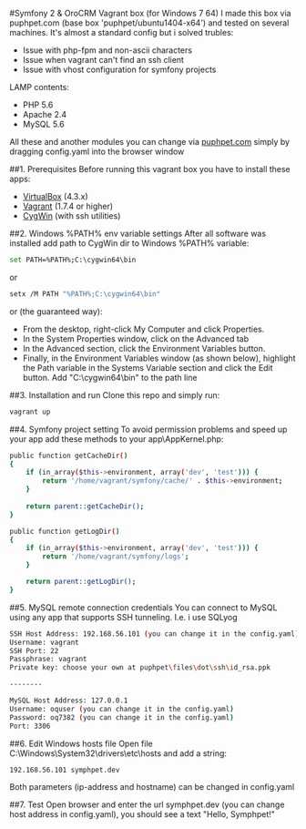 #Symfony 2 & OroCRM Vagrant box (for Windows 7 64)
I made this box via puphpet.com (base box 'puphpet/ubuntu1404-x64') and tested on several machines.
It's almost a standard config but i solved trubles:

 - Issue with php-fpm and non-ascii characters
 - Issue when vagrant can't find an ssh client
 - Issue with vhost configuration for symfony projects
 
LAMP contents:

 - PHP 5.6
 - Apache 2.4
 - MySQL 5.6
 
All these and another modules you can change via [puphpet.com](https://puphpet.com) simply by dragging config.yaml into the browser window
 
##1. Prerequisites
Before running this vagrant box you have to install these apps:

 - [VirtualBox](https://www.virtualbox.org/) (4.3.x)
 - [Vagrant](https://www.vagrantup.com/) (1.7.4 or higher)
 - [CygWin](https://www.cygwin.com) (with ssh utilities)

##2. Windows %PATH% env variable settings
After all software was installed add path to CygWin dir to Windows %PATH% variable:
```sh
set PATH=%PATH%;C:\cygwin64\bin
```
or 
```sh
setx /M PATH "%PATH%;C:\cygwin64\bin"
```
or (the guaranteed way):

 - From the desktop, right-click My Computer and click Properties.
 - In the System Properties window, click on the Advanced tab
 - In the Advanced section, click the Environment Variables button.
 - Finally, in the Environment Variables window (as shown below), highlight the Path variable in the Systems Variable section and click the Edit button. Add "C:\cygwin64\bin" to the path line
 
##3. Installation and run
Clone this repo and simply run:
```sh
vagrant up
```

##4. Symfony project setting
To avoid permission problems and speed up your app add these methods to your app\AppKernel.php:
```sh
public function getCacheDir()
{
    if (in_array($this->environment, array('dev', 'test'))) {
        return '/home/vagrant/symfony/cache/' . $this->environment;
    }
	
    return parent::getCacheDir();
}

public function getLogDir()
{
    if (in_array($this->environment, array('dev', 'test'))) {
        return '/home/vagrant/symfony/logs';
    }

    return parent::getLogDir();
}
```

##5. MySQL remote connection credentials
You can connect to MySQL using any app that supports SSH tunneling. I.e. i use SQLyog

```sh
SSH Host Address: 192.168.56.101 (you can change it in the config.yaml)
Username: vagrant
SSH Port: 22
Passphrase: vagrant
Private key: choose your own at puphpet\files\dot\ssh\id_rsa.ppk 

--------

MySQL Host Address: 127.0.0.1
Username: oquser (you can change it in the config.yaml)
Password: oq7382 (you can change it in the config.yaml)
Port: 3306
```

##6. Edit Windows hosts file
Open file C:\Windows\System32\drivers\etc\hosts and add a string:
```sh
192.168.56.101 symphpet.dev
```
Both parameters (ip-address and hostname) can be changed in config.yaml

##7. Test
Open browser and enter the url symphpet.dev (you can change host address in config.yaml), you should see a text "Hello, Symphpet!"
